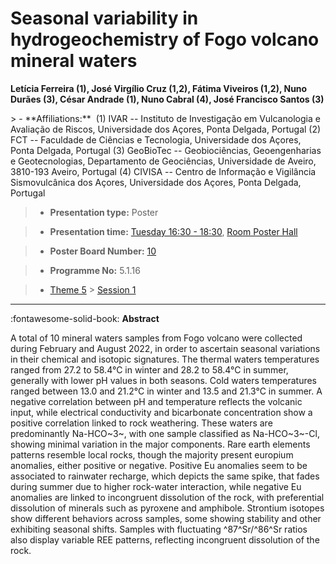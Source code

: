 # Seasonal variability in hydrogeochemistry of Fogo volcano mineral waters

**Letícia Ferreira (1), José Virgílio Cruz (1,2), Fátima Viveiros (1,2), Nuno Durães (3), César Andrade (1), Nuno Cabral (4), José Francisco Santos (3)**

<!-- more -->> - **Affiliations:**  (1) IVAR -- Instituto de Investigação em Vulcanologia e Avaliação de Riscos, Universidade dos Açores, Ponta Delgada, Portugal (2) FCT -- Faculdade de Ciências e Tecnologia, Universidade dos Açores, Ponta Delgada, Portugal (3) GeoBioTec -- Geobiociências, Geoengenharias e Geotecnologias, Departamento de Geociências, Universidade de Aveiro, 3810-193 Aveiro, Portugal (4) CIVISA -- Centro de Informação e Vigilância Sismovulcânica dos Açores, Universidade dos Açores, Ponta Delgada, Portugal 

> - **Presentation type:** Poster

> - **Presentation time:** [Tuesday 16:30 - 18:30](../sessions_comparison.md#__tabbed_2_6), [Room Poster Hall](../maps_venue.md#__tabbed_1_1)

> - **Poster Board Number:** [10](../map_poster_boards.md#tuesday)

> - **Programme No:** 5.1.16

> - [Theme 5](../theme5.md) > [Session 1](../sessions/session-5-1.md)

--- 

:fontawesome-solid-book: **Abstract**

A total of 10 mineral waters samples from Fogo volcano were collected during February and August 2022, in order to ascertain seasonal variations in their chemical and isotopic signatures. The thermal waters temperatures ranged from 27.2 to 58.4°C in winter and 28.2 to 58.4°C in summer, generally with lower pH values in both seasons. Cold waters temperatures ranged between 13.0 and 21.2°C in winter and 13.5 and 21.3°C in summer. A negative correlation between pH and temperature reflects the volcanic input, while electrical conductivity and bicarbonate concentration show a positive correlation linked to rock weathering. These waters are predominantly Na-HCO~3~, with one sample classified as Na-HCO~3~-Cl, showing minimal variation in the major components. Rare earth elements patterns resemble local rocks, though the majority present europium anomalies, either positive or negative. Positive Eu anomalies seem to be associated to rainwater recharge, which depicts the same spike, that fades during summer due to higher rock-water interaction, while negative Eu anomalies are linked to incongruent dissolution of the rock, with preferential dissolution of minerals such as pyroxene and amphibole. Strontium isotopes show different behaviors across samples, some showing stability and other exhibiting seasonal shifts. Samples with fluctuating ^87^Sr/^86^Sr ratios also display variable REE patterns, reflecting incongruent dissolution of the rock.


